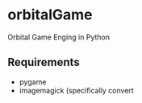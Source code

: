 # orbitalGame

Orbital Game Enging in Python

## Requirements

- pygame
- imagemagick (specifically convert
